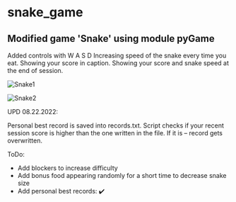 # snake_game
## Modified game 'Snake' using module pyGame
Added controls with W A S D
Increasing speed of the snake every time you eat.
Showing your score in caption.
Showing your score and snake speed at the end of session.

![Snake1](https://user-images.githubusercontent.com/32687696/185805410-64724afa-df10-4a41-b1e0-d7ae05ffcd19.png)

![Snake2](https://user-images.githubusercontent.com/32687696/185853182-22a6343a-ebb6-4607-83b6-4f7276df5dae.png)

UPD 08.22.2022:

Personal best record is saved into records.txt. Script checks if your recent session score is higher than the one written in the file. If it is – record gets overwritten.


ToDo:

- Add blockers to increase difficulty
- Add bonus food appearing randomly for a short time to decrease snake size 
- Add personal best records: ✔️
